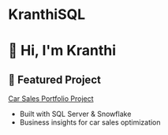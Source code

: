 # KranthiSQL

# 👋 Hi, I'm Kranthi

## 🚗 Featured Project
[Car Sales Portfolio Project](https://github.com/kranthikasqlbi/Car-Sales-Portfolio-Project)
- Built with SQL Server & Snowflake
- Business insights for car sales optimization
